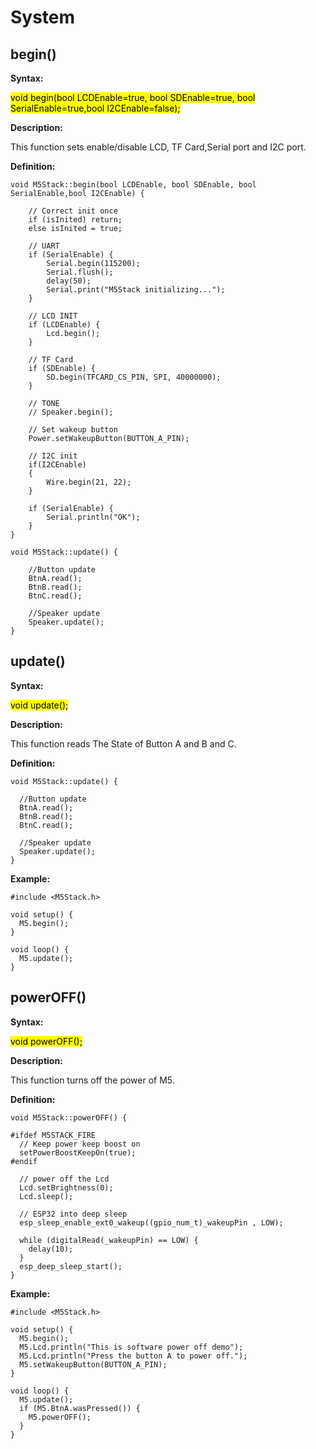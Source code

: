 # System

## begin()

**Syntax:**

<mark>void begin(bool LCDEnable=true, bool SDEnable=true, bool SerialEnable=true,bool I2CEnable=false);</mark>

**Description:**

This function sets enable/disable LCD, TF Card,Serial port and I2C port.

**Definition:**

```arduino
void M5Stack::begin(bool LCDEnable, bool SDEnable, bool SerialEnable,bool I2CEnable) {

	// Correct init once
	if (isInited) return;
	else isInited = true;

	// UART
	if (SerialEnable) {
		Serial.begin(115200);
		Serial.flush();
		delay(50);
		Serial.print("M5Stack initializing...");
	}

	// LCD INIT
	if (LCDEnable) {
		Lcd.begin();
	}

	// TF Card
	if (SDEnable) {
		SD.begin(TFCARD_CS_PIN, SPI, 40000000);
	}

	// TONE
	// Speaker.begin();

	// Set wakeup button
	Power.setWakeupButton(BUTTON_A_PIN);

	// I2C init
	if(I2CEnable)
	{
		Wire.begin(21, 22);
	}

	if (SerialEnable) {
		Serial.println("OK");
	}
}

void M5Stack::update() {

	//Button update
	BtnA.read();
	BtnB.read();
	BtnC.read();

	//Speaker update
	Speaker.update();
}

```

## update()

**Syntax:**

<mark>void update();</mark>

**Description:**

This function reads The State of Button A and B and C.

**Definition:**

```arduino
void M5Stack::update() {

  //Button update
  BtnA.read();
  BtnB.read();
  BtnC.read();

  //Speaker update
  Speaker.update();
}
```

**Example:**

```arduino
#include <M5Stack.h>

void setup() {
  M5.begin();
}

void loop() {
  M5.update();
}
```

## powerOFF()

**Syntax:**

<mark>void powerOFF();</mark>

**Description:**

This function turns off the power of M5.

**Definition:**

```arduino
void M5Stack::powerOFF() {

#ifdef M5STACK_FIRE
  // Keep power keep boost on
  setPowerBoostKeepOn(true);
#endif

  // power off the Lcd
  Lcd.setBrightness(0);
  Lcd.sleep();

  // ESP32 into deep sleep
  esp_sleep_enable_ext0_wakeup((gpio_num_t)_wakeupPin , LOW);

  while (digitalRead(_wakeupPin) == LOW) {
    delay(10);
  }
  esp_deep_sleep_start();
}
```

**Example:**

```arduino
#include <M5Stack.h>

void setup() {
  M5.begin();
  M5.Lcd.println("This is software power off demo");
  M5.Lcd.println("Press the button A to power off.");
  M5.setWakeupButton(BUTTON_A_PIN);
}

void loop() {
  M5.update();
  if (M5.BtnA.wasPressed()) {
    M5.powerOFF();
  }
}
```